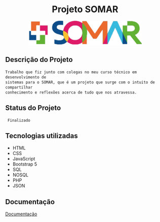 <h1 align="center"> Projeto SOMAR </h1>
<p align="center">
<img src="public/img/logo.png">
</p>

## Descrição do Projeto
	Trabalho que fiz junto com colegas no meu curso técnico em desenvolvimento de 
	sistemas para o SOMAR, que é um projeto que surge com o intuito de compartilhar 
	conhecimento e reflexões acerca de tudo que nos atravessa.

## Status do Projeto
     Finalizado
## Tecnologias utilizadas
* HTML
* CSS
* JavaScript
* Bootstrap 5
* SQL
* NOSQL
* PHP
* JSON
## Documentação

[Documentação](https://xn--link-da-documentao-itb3f/)
